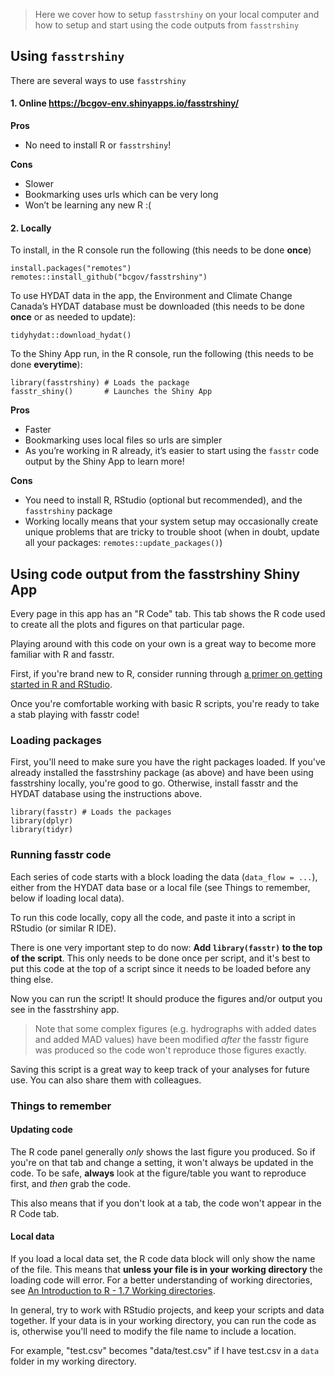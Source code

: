 
> Here we cover how to setup `fasstrshiny` on your local computer and 
> how to setup and start using the code outputs from `fasstrshiny`

## Using `fasstrshiny`

There are several ways to use `fasstrshiny`

#### **1. Online <https://bcgov-env.shinyapps.io/fasstrshiny/>**

**Pros**

-   No need to install R or `fasstrshiny`!

**Cons**

-   Slower
-   Bookmarking uses urls which can be very long
-   Won’t be learning any new R :(

#### **2. Locally**

To install, in the R console run the following (this needs to be done
**once**)

    install.packages("remotes")
    remotes::install_github("bcgov/fasstrshiny")

To use HYDAT data in the app, the Environment and Climate Change Canada’s HYDAT database
must be downloaded (this needs to be done **once** or as needed to
update):

    tidyhydat::download_hydat()

To the Shiny App run, in the R console, run the following (this needs to
be done **everytime**):

    library(fasstrshiny) # Loads the package
    fasstr_shiny()       # Launches the Shiny App

**Pros**

-   Faster
-   Bookmarking uses local files so urls are simpler
-   As you’re working in R already, it’s easier to start using the
    `fasstr` code output by the Shiny App to learn more!

**Cons**

-   You need to install R, RStudio (optional but recommended), and the
    `fasstrshiny` package
-   Working locally means that your system setup may occasionally create
    unique problems that are tricky to trouble shoot (when in doubt,
    update all your packages: `remotes::update_packages()`)
    
    
## Using code output from the fasstrshiny Shiny App

Every page in this app has an "R Code" tab. This tab shows the R code used
to create all the plots and figures on that particular page. 

Playing around with this code on your own is a great way to become more familiar
with R and fasstr. 

First, if you're brand new to R, consider running through 
[a primer on getting started in R and RStudio](https://education.rstudio.com/learn/beginner/).

Once you're comfortable working with basic R scripts, you're ready to take a 
stab playing with fasstr code!

### Loading packages

First, you'll need to make sure you have the right packages loaded. If you've
already installed the fasstrshiny package (as above) and have been using fasstrshiny
locally, you're good to go. Otherwise, install fasstr and the HYDAT database
using the instructions above.

    library(fasstr) # Loads the packages
    library(dplyr)  
    library(tidyr)  

### Running fasstr code

Each series of code starts with a block loading the data (`data_flow = ...`), 
either from the HYDAT data base or a local file (see Things to remember, below
if loading local data).

To run this code locally, copy all the code, and paste it into a script in 
RStudio (or similar R IDE).

There is one very important step to do now: **Add `library(fasstr)` to the top
of the script**. This only needs to be done once per script, and it's best to 
put this code at the top of a script since it needs to be loaded before any thing
else.

Now you can run the script! It should produce the figures and/or output you 
see in the fasstrshiny app. 

> Note that some complex figures (e.g. hydrographs with
> added dates and added MAD values) have been modified *after* the fasstr figure
> was produced so the code won't reproduce those figures exactly.

Saving this script is a great way to keep track of your analyses for future use.
You can also share them with colleagues. 

### Things to remember

#### **Updating code**

The R code panel generally *only* shows the last figure you produced.
So if you're on that tab and change a setting, it won't always be updated in the
code. To be safe, **always** look at the figure/table you want to reproduce
first, and *then* grab the code. 

This also means that if you don't look at a tab, the code won't appear in the 
R Code tab.

#### **Local data**

If you load a local data set, the R code data block will only show the name of 
the file. This means that **unless your file is in your working directory** the
loading code will error. For a better understanding of working directories, 
see [An Introduction to R - 1.7 Working directories](https://intro2r.com/work-d.html).

In general, try to work with RStudio projects, and keep your scripts and data 
together. If your data is in your working directory, you can run the code as is,
otherwise you'll need to modify the file name to include a location.

For example, "test.csv" becomes "data/test.csv" if I have test.csv in a `data` folder in my
working directory. 


  
  
  
  




